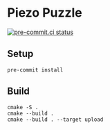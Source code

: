 # Piezo Puzzle

[![pre-commit.ci status](https://results.pre-commit.ci/badge/github/dieret/piezo-puzzle/main.svg)](https://results.pre-commit.ci/latest/github/dieret/piezo-puzzle/main)

## Setup

```
pre-commit install
```

## Build

```
cmake -S .
cmake --build .
cmake --build . --target upload
```
